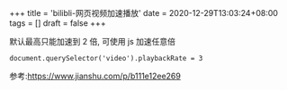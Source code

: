 +++
title = 'bilibli-网页视频加速播放'
date = 2020-12-29T13:03:24+08:00
tags = []
draft = false
+++

默认最高只能加速到 2 倍, 可使用 js 加速任意倍

```
document.querySelector('video').playbackRate = 3
```

参考:https://www.jianshu.com/p/b111e12ee269
